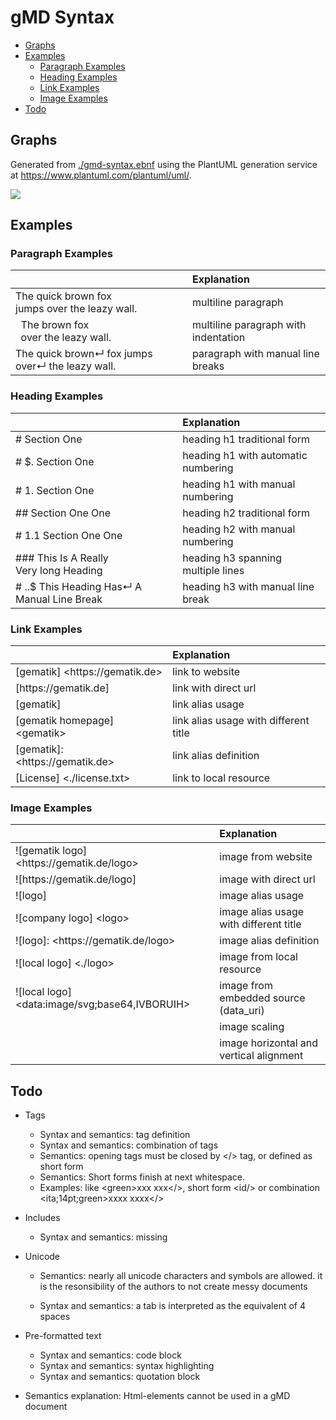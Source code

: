 # gMD Syntax

- [Graphs](#graphs)
- [Examples](#examples) 
  - [Paragraph Examples](#paragraph-examples)
  - [Heading Examples](#heading-examples)
  - [Link Examples](#link-examples)
  - [Image Examples](#image-examples)
- [Todo](#todo)

## Graphs

Generated from [./gmd-syntax.ebnf](./gmd-syntax.ebnf) using the PlantUML generation service at https://www.plantuml.com/plantuml/uml/.

![](https://www.plantuml.com/plantuml/proxy?fmt=svg&src=https://raw.githubusercontent.com/volkerdoerr/gmd/main/gmd-syntax.ebnf)

## Examples

### Paragraph Examples

|                                                              | Explanation                          |
| :----------------------------------------------------------- | :----------------------------------- |
| The quick brown fox<br>jumps over the leazy wall.            | multiline paragraph                  |
| &nbsp;&nbsp;The brown fox<br>&nbsp;&nbsp;over the leazy wall. | multiline paragraph with indentation |
| The quick brown↵ fox jumps over↵ the leazy wall.             | paragraph with manual line breaks    |

### Heading Examples

|                                               | Explanation                         |
| :-------------------------------------------- | :---------------------------------- |
| # Section One                                 | heading h1 traditional form         |
| # $. Section One                              | heading h1 with automatic numbering |
| # 1. Section One                              | heading h1 with manual numbering    |
| ## Section One One                            | heading h2 traditional form         |
| # 1.1 Section One One                         | heading h2 with manual numbering    |
| ### This Is A Really<br>Very long Heading     | heading h3 spanning multiple lines  |
| # $.$.$ This Heading Has↵ A Manual Line Break | heading h3 with manual line break   |

### Link Examples

|                                         | Explanation                           |
| :-------------------------------------- | :------------------------------------ |
| \[gematik\] \<https[]()://gematik.de\>  | link to website                       |
| \[https[]()://gematik.de]               | link with direct url                  |
| \[gematik\]                             | link alias usage                      |
| \[gematik homepage\] \<gematik\>        | link alias usage with different title |
| \[gematik\]: \<https[]()://gematik.de\> | link alias definition                 |
| \[License] \<./license.txt\>            | link to local resource                |

### Image Examples

|                                                    | Explanation                             |
| :------------------------------------------------- | :-------------------------------------- |
| !\[gematik logo\] \<https[]()://gematik.de/logo\>  | image from website                      |
| !\[https[]()://gematik.de/logo\]                   | image with direct url                   |
| !\[logo\]                                          | image alias usage                       |
| !\[company logo\] \<logo\>                         | image alias usage with different title  |
| !\[logo\]: \<https[]()://gematik.de/logo\>         | image alias definition                  |
| !\[local logo\] \<./logo\>                         | image from local resource               |
| !\[local logo\] \<data:image/svg;base64,IVBORUIH\> | image from embedded source (data_uri)   |
|                                                    | image scaling                           |
|                                                    | image horizontal and vertical alignment |

## Todo

- Tags
  - Syntax and semantics: tag definition
  - Syntax and semantics: combination of tags 
  - Semantics: opening tags must be closed by \</\> tag,  or defined as  short form
  - Semantics: Short forms finish at next whitespace.
  - Examples: like \<green\>xxx xxx\</\>, short form <id/\> or combination \<ita;14pt;green\>xxxx xxxx\</\>
- Includes
  
  - Syntax and semantics: missing
- Unicode
  
  - Semantics: nearly all unicode characters and symbols are allowed. it is the resonsibility of the authors to not create messy documents
  
  - Syntax and semantics: a tab is interpreted as the equivalent of 4 spaces
- Pre-formatted text
  - Syntax and semantics: code block
  - Syntax and semantics: syntax highlighting
  - Syntax and semantics: quotation block
- Semantics explanation: Html-elements cannot be used in a gMD document









